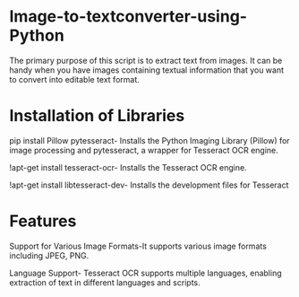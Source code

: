 # Image-to-textconverter-using-Python
The primary purpose of this script is to extract text from images. It can be handy when you have images containing textual information that you want to convert into editable text format.
# Installation of Libraries
pip install Pillow pytesseract- Installs the Python Imaging Library (Pillow) for image processing and pytesseract, a wrapper for Tesseract OCR engine.

!apt-get install tesseract-ocr- Installs the Tesseract OCR engine.

!apt-get install libtesseract-dev- Installs the development files for Tesseract
# Features
Support for Various Image Formats-It supports various image formats including JPEG, PNG.

Language Support- Tesseract OCR supports multiple languages, enabling extraction of text in different languages and scripts.
